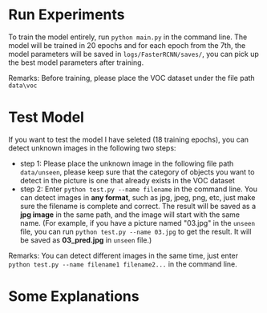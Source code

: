 # Run Experiments

To train the model entirely, run ```python main.py``` in the command line. The model will be trained in 20 epochs and for each epoch from the 7th, the model parameters will be saved in ```logs/FasterRCNN/saves/```, you can pick up the best model parameters after training.

Remarks: Before training, please place the VOC dataset under the file path ```data\voc```

# Test Model

If you want to test the model I have seleted (18 training epochs), you can detect unknown images in the following two steps:
* step 1: Please place the unknown image in the following file path ```data/unseen```, please keep sure that the category of objects you want to detect in the picture is one that already exists in the VOC dataset
* step 2: Enter ```python test.py --name filename``` in the command line. You can detect images in __any format__, such as jpg, jpeg, png, etc, just make sure the filename is complete and correct. The result will be saved as a __jpg image__ in the same path, and the image will start with the same name. (For example, if you have a picture named "03.jpg" in the ```unseen``` file, you can run ```python test.py --name 03.jpg``` to get the result. It will be saved as __03_pred.jpg__ in ```unseen``` file.)

Remarks: You can detect different images in the same time, just enter ```python test.py --name filename1 filename2...``` in the command line.

# Some Explanations
